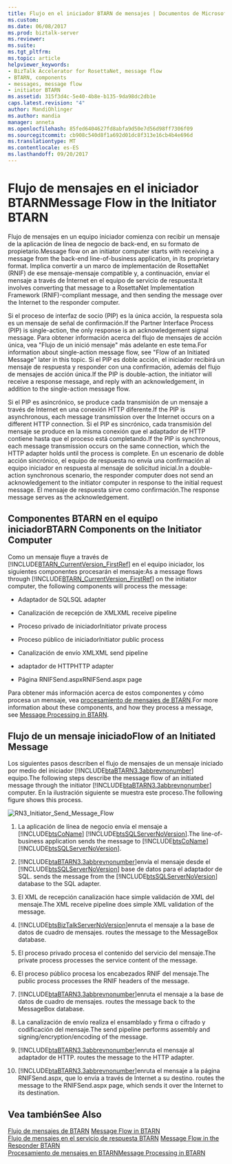 ```yaml
---
title: Flujo en el iniciador BTARN de mensajes | Documentos de Microsoft
ms.custom: 
ms.date: 06/08/2017
ms.prod: biztalk-server
ms.reviewer: 
ms.suite: 
ms.tgt_pltfrm: 
ms.topic: article
helpviewer_keywords:
- BizTalk Accelerator for RosettaNet, message flow
- BTARN, components
- messages, message flow
- initiator BTARN
ms.assetid: 315f3d4c-5e40-4b8e-b135-9da98dc2db1e
caps.latest.revision: "4"
author: MandiOhlinger
ms.author: mandia
manager: anneta
ms.openlocfilehash: 85fed6404627fd8abfa9d50e7d56d98ff7306f09
ms.sourcegitcommit: cb908c540d8f1a692d01dc8f313e16cb4b4e696d
ms.translationtype: MT
ms.contentlocale: es-ES
ms.lasthandoff: 09/20/2017
---
```

# <a name="message-flow-in-the-initiator-btarn"></a><span data-ttu-id="43431-102">Flujo de mensajes en el iniciador BTARN</span><span class="sxs-lookup"><span data-stu-id="43431-102">Message Flow in the Initiator BTARN</span></span>
<span data-ttu-id="43431-103">Flujo de mensajes en un equipo iniciador comienza con recibir un mensaje de la aplicación de línea de negocio de back-end, en su formato de propietario.</span><span class="sxs-lookup"><span data-stu-id="43431-103">Message flow on an initiator computer starts with receiving a message from the back-end line-of-business application, in its proprietary format.</span></span> <span data-ttu-id="43431-104">Implica convertir a un marco de implementación de RosettaNet (RNIF) de ese mensaje-mensaje compatible y, a continuación, enviar el mensaje a través de Internet en el equipo de servicio de respuesta.</span><span class="sxs-lookup"><span data-stu-id="43431-104">It involves converting that message to a RosettaNet Implementation Framework (RNIF)-compliant message, and then sending the message over the Internet to the responder computer.</span></span>  
  
 <span data-ttu-id="43431-105">Si el proceso de interfaz de socio (PIP) es la única acción, la respuesta sola es un mensaje de señal de confirmación.</span><span class="sxs-lookup"><span data-stu-id="43431-105">If the Partner Interface Process (PIP) is single-action, the only response is an acknowledgement signal message.</span></span> <span data-ttu-id="43431-106">Para obtener información acerca del flujo de mensajes de acción única, vea "Flujo de un inició mensaje" más adelante en este tema.</span><span class="sxs-lookup"><span data-stu-id="43431-106">For information about single-action message flow, see "Flow of an Initiated Message" later in this topic.</span></span> <span data-ttu-id="43431-107">Si el PIP es doble acción, el iniciador recibirá un mensaje de respuesta y responder con una confirmación, además del flujo de mensajes de acción única.</span><span class="sxs-lookup"><span data-stu-id="43431-107">If the PIP is double-action, the initiator will receive a response message, and reply with an acknowledgement, in addition to the single-action message flow.</span></span>  
  
 <span data-ttu-id="43431-108">Si el PIP es asincrónico, se produce cada transmisión de un mensaje a través de Internet en una conexión HTTP diferente.</span><span class="sxs-lookup"><span data-stu-id="43431-108">If the PIP is asynchronous, each message transmission over the Internet occurs on a different HTTP connection.</span></span> <span data-ttu-id="43431-109">Si el PIP es sincrónico, cada transmisión del mensaje se produce en la misma conexión que el adaptador de HTTP contiene hasta que el proceso está completando.</span><span class="sxs-lookup"><span data-stu-id="43431-109">If the PIP is synchronous, each message transmission occurs on the same connection, which the HTTP adapter holds until the process is complete.</span></span> <span data-ttu-id="43431-110">En un escenario de doble acción sincrónico, el equipo de respuesta no envía una confirmación al equipo iniciador en respuesta al mensaje de solicitud inicial.</span><span class="sxs-lookup"><span data-stu-id="43431-110">In a double-action synchronous scenario, the responder computer does not send an acknowledgement to the initiator computer in response to the initial request message.</span></span> <span data-ttu-id="43431-111">El mensaje de respuesta sirve como confirmación.</span><span class="sxs-lookup"><span data-stu-id="43431-111">The response message serves as the acknowledgement.</span></span>  
  
## <a name="btarn-components-on-the-initiator-computer"></a><span data-ttu-id="43431-112">Componentes BTARN en el equipo iniciador</span><span class="sxs-lookup"><span data-stu-id="43431-112">BTARN Components on the Initiator Computer</span></span>  
 <span data-ttu-id="43431-113">Como un mensaje fluye a través de [!INCLUDE[BTARN_CurrentVersion_FirstRef](../../includes/btarn-currentversion-firstref-md.md)] en el equipo iniciador, los siguientes componentes procesarán el mensaje:</span><span class="sxs-lookup"><span data-stu-id="43431-113">As a message flows through [!INCLUDE[BTARN_CurrentVersion_FirstRef](../../includes/btarn-currentversion-firstref-md.md)] on the initiator computer, the following components will process the message:</span></span>  
  
-   <span data-ttu-id="43431-114">Adaptador de SQL</span><span class="sxs-lookup"><span data-stu-id="43431-114">SQL adapter</span></span>  
  
-   <span data-ttu-id="43431-115">Canalización de recepción de XML</span><span class="sxs-lookup"><span data-stu-id="43431-115">XML receive pipeline</span></span>  
  
-   <span data-ttu-id="43431-116">Proceso privado de iniciador</span><span class="sxs-lookup"><span data-stu-id="43431-116">Initiator private process</span></span>  
  
-   <span data-ttu-id="43431-117">Proceso público de iniciador</span><span class="sxs-lookup"><span data-stu-id="43431-117">Initiator public process</span></span>  
  
-   <span data-ttu-id="43431-118">Canalización de envío XML</span><span class="sxs-lookup"><span data-stu-id="43431-118">XML send pipeline</span></span>  
  
-   <span data-ttu-id="43431-119">adaptador de HTTP</span><span class="sxs-lookup"><span data-stu-id="43431-119">HTTP adapter</span></span>  
  
-   <span data-ttu-id="43431-120">Página RNIFSend.aspx</span><span class="sxs-lookup"><span data-stu-id="43431-120">RNIFSend.aspx page</span></span>  
  
 <span data-ttu-id="43431-121">Para obtener más información acerca de estos componentes y cómo procesa un mensaje, vea [procesamiento de mensajes de BTARN](../../adapters-and-accelerators/accelerator-rosettanet/message-processing-in-btarn.md).</span><span class="sxs-lookup"><span data-stu-id="43431-121">For more information about these components, and how they process a message, see [Message Processing in BTARN](../../adapters-and-accelerators/accelerator-rosettanet/message-processing-in-btarn.md).</span></span>  
  
## <a name="flow-of-an-initiated-message"></a><span data-ttu-id="43431-122">Flujo de un mensaje iniciado</span><span class="sxs-lookup"><span data-stu-id="43431-122">Flow of an Initiated Message</span></span>  
 <span data-ttu-id="43431-123">Los siguientes pasos describen el flujo de mensajes de un mensaje iniciado por medio del iniciador [!INCLUDE[btaBTARN3.3abbrevnonumber](../../includes/btabtarn3-3abbrevnonumber-md.md)] equipo.</span><span class="sxs-lookup"><span data-stu-id="43431-123">The following steps describe the message flow of an initiated message through the initiator [!INCLUDE[btaBTARN3.3abbrevnonumber](../../includes/btabtarn3-3abbrevnonumber-md.md)] computer.</span></span> <span data-ttu-id="43431-124">En la ilustración siguiente se muestra este proceso.</span><span class="sxs-lookup"><span data-stu-id="43431-124">The following figure shows this process.</span></span>  
  
 ![](../../adapters-and-accelerators/accelerator-rosettanet/media/rn3-initiator-send-message-flow.gif "RN3_Initiator_Send_Message_Flow")  
  
1.  <span data-ttu-id="43431-125">La aplicación de línea de negocio envía el mensaje a [!INCLUDE[btsCoName](../../includes/btsconame-md.md)] [!INCLUDE[btsSQLServerNoVersion](../../includes/btssqlservernoversion-md.md)].</span><span class="sxs-lookup"><span data-stu-id="43431-125">The line-of-business application sends the message to [!INCLUDE[btsCoName](../../includes/btsconame-md.md)][!INCLUDE[btsSQLServerNoVersion](../../includes/btssqlservernoversion-md.md)].</span></span>  
  
2.  [!INCLUDE[btaBTARN3.3abbrevnonumber](../../includes/btabtarn3-3abbrevnonumber-md.md)]<span data-ttu-id="43431-126">envía el mensaje desde el [!INCLUDE[btsSQLServerNoVersion](../../includes/btssqlservernoversion-md.md)] base de datos para el adaptador de SQL.</span><span class="sxs-lookup"><span data-stu-id="43431-126"> sends the message from the [!INCLUDE[btsSQLServerNoVersion](../../includes/btssqlservernoversion-md.md)] database to the SQL adapter.</span></span>  
  
3.  <span data-ttu-id="43431-127">El XML de recepción canalización hace simple validación de XML del mensaje.</span><span class="sxs-lookup"><span data-stu-id="43431-127">The XML receive pipeline does simple XML validation of the message.</span></span>  
  
4.  [!INCLUDE[btsBizTalkServerNoVersion](../../includes/btsbiztalkservernoversion-md.md)]<span data-ttu-id="43431-128">enruta el mensaje a la base de datos de cuadro de mensajes.</span><span class="sxs-lookup"><span data-stu-id="43431-128"> routes the message to the MessageBox database.</span></span>  
  
5.  <span data-ttu-id="43431-129">El proceso privado procesa el contenido del servicio del mensaje.</span><span class="sxs-lookup"><span data-stu-id="43431-129">The private process processes the service content of the message.</span></span>  
  
6.  <span data-ttu-id="43431-130">El proceso público procesa los encabezados RNIF del mensaje.</span><span class="sxs-lookup"><span data-stu-id="43431-130">The public process processes the RNIF headers of the message.</span></span>  
  
7.  [!INCLUDE[btaBTARN3.3abbrevnonumber](../../includes/btabtarn3-3abbrevnonumber-md.md)]<span data-ttu-id="43431-131">enruta el mensaje a la base de datos de cuadro de mensajes.</span><span class="sxs-lookup"><span data-stu-id="43431-131"> routes the message back to the MessageBox database.</span></span>  
  
8.  <span data-ttu-id="43431-132">La canalización de envío realiza el ensamblado y firma o cifrado y codificación del mensaje.</span><span class="sxs-lookup"><span data-stu-id="43431-132">The send pipeline performs assembly and signing/encryption/encoding of the message.</span></span>  
  
9. [!INCLUDE[btaBTARN3.3abbrevnonumber](../../includes/btabtarn3-3abbrevnonumber-md.md)]<span data-ttu-id="43431-133">enruta el mensaje al adaptador de HTTP.</span><span class="sxs-lookup"><span data-stu-id="43431-133"> routes the message to the HTTP adapter.</span></span>  
  
10. [!INCLUDE[btaBTARN3.3abbrevnonumber](../../includes/btabtarn3-3abbrevnonumber-md.md)]<span data-ttu-id="43431-134">enruta el mensaje a la página RNIFSend.aspx, que lo envía a través de Internet a su destino.</span><span class="sxs-lookup"><span data-stu-id="43431-134"> routes the message to the RNIFSend.aspx page, which sends it over the Internet to its destination.</span></span>  
  
## <a name="see-also"></a><span data-ttu-id="43431-135">Vea también</span><span class="sxs-lookup"><span data-stu-id="43431-135">See Also</span></span>  
 <span data-ttu-id="43431-136">[Flujo de mensajes de BTARN](../../adapters-and-accelerators/accelerator-rosettanet/message-flow-in-btarn.md) </span><span class="sxs-lookup"><span data-stu-id="43431-136">[Message Flow in BTARN](../../adapters-and-accelerators/accelerator-rosettanet/message-flow-in-btarn.md) </span></span>  
 <span data-ttu-id="43431-137">[Flujo de mensajes en el servicio de respuesta BTARN](../../adapters-and-accelerators/accelerator-rosettanet/message-flow-in-the-responder-btarn.md) </span><span class="sxs-lookup"><span data-stu-id="43431-137">[Message Flow in the Responder BTARN](../../adapters-and-accelerators/accelerator-rosettanet/message-flow-in-the-responder-btarn.md) </span></span>  
 [<span data-ttu-id="43431-138">Procesamiento de mensajes en BTARN</span><span class="sxs-lookup"><span data-stu-id="43431-138">Message Processing in BTARN</span></span>](../../adapters-and-accelerators/accelerator-rosettanet/message-processing-in-btarn.md)